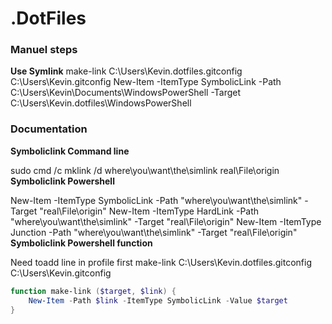 # .DotFiles

### Manuel steps

**Use Symlink**
make-link C:\Users\Kevin\.dotfiles\.gitconfig C:\Users\Kevin\.gitconfig
New-Item -ItemType SymbolicLink -Path C:\Users\Kevin\Documents\WindowsPowerShell -Target C:\Users\Kevin\.dotfiles\WindowsPowerShell



### Documentation 

**Symboliclink Command line** 

sudo cmd /c mklink /d  where\you\want\the\simlink real\File\origin
**Symboliclink Powershell**  

New-Item -ItemType SymbolicLink -Path "where\you\want\the\simlink" -Target "real\File\origin"
New-Item -ItemType HardLink -Path "where\you\want\the\simlink" -Target "real\File\origin"
New-Item -ItemType Junction -Path "where\you\want\the\simlink" -Target "real\File\origin"
**Symboliclink Powershell function**  

Need toadd line in profile first 
make-link C:\Users\Kevin\.dotfiles\.gitconfig C:\Users\Kevin\.gitconfig
```powershell 
function make-link ($target, $link) {
    New-Item -Path $link -ItemType SymbolicLink -Value $target
}
```